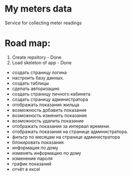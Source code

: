 # My meters data
Service for collecting meter readings

# Road map:

1) Create repsitory - Done
2) Load skeleton of app - Done

- создать страницу логина
- настроить базу данных.
- создать таблицы
- сделать авторизацию
- создать страницу личного кабинета
- создать страницу администратора
- отображать показания жильца
- возможность добавить показание
- возможность изменить показание
- возможность удалить показание
- отображать показания за интервал времени.
- отображать показания на странице администратора.
- фильтр по месяцам на странице администратора
- блокировать показания
- информация по дому
- изменять информацию по дому
- изменение пароля
- график показаний
- отчёт в excel
